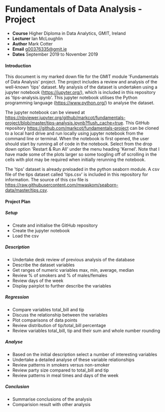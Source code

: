 # Fundamentals of Data Analysis - Project
- **Course** Higher Diploma in Data Analytics, GMIT, Ireland
- **Lecturer** Ian McLoughlin
- **Author** Mark Cotter
- **Email** g00376335@gmit.ie
- **Dates** September 2019 to November 2019

#### Introduction
This document is my marked down file for the GMIT module 'Fundamentals of Data Analysis' project. The project includes a review and analysis of the well-known 'tips' dataset. My analysis of the dataset is undertaken using a jupyter notebook (https://jupyter.org/), which is included in this repository as 'tips-analysis.ipynb'. This jupyter notebook utilises the Python programming language (https://www.python.org/) to analyse the dataset.

The jupyter notebook can be viewed at https://nbviewer.jupyter.org/github/markcot/fundamentals-project/blob/master/tips-analysis.ipynb?flush_cache=true. This GitHub repository https://github.com/markcot/fundamentals-project can be cloned to a local hard drive and run locally using jupyter notebook from the command line or terminal. When the notebook is first opened, the user should start by running all of code in the notebook. Select from the drop down option 'Restart & Run All' under the menu heading 'Kernel'. Note that I have made some of the plots larger so some toogling off of scrolling in the cells with plot may be required when initially rerunning the notebook.

The 'tips' dataset is already preloaded in the python seaborn module. A csv file of the tips dataset called 'tips.csv' is included in this repository for information. The source of this csv file is https://raw.githubusercontent.com/mwaskom/seaborn-data/master/tips.csv.

#### Project Plan

##### Setup
- Create and initialise the GitHub repository
- Create the jupyter notebook
- Load the csv

##### Description
- Undertake desk review of previous analysis of the database
- Describe the dataset variables
- Get ranges of numeric variables max, min, average, median
- Review % of smokers and % of males/females
- Review days of the week
- Display pairplot to further describe the variables

##### Regression
- Compare variables total_bill and tip
- Discuss the relationship between the variables
- Plot comparisons of data points
- Review distribution of tip/total_bill percentage
- Review variables total_bill, tip and their sum and whole number rounding

##### Analyse
- Based on the initial description select a number of interesting variables
- Undertake a detailed analyse of these variable relationships
- Review patterns in smokers versus non-smoker
- Review party size compared to total_bill and tip
- Review patterns in meal times and days of the week

##### Conclusion
- Summarise conclusions of the analysis
- Comparision result with other analysis
